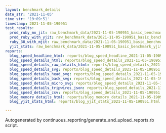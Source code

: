 ```yaml
---
layout: benchmark_details
date_str: '2021-11-05'
time_str: '19:09:51'
timestamp: 2021-11-05-190951
test_results:
  prod_ruby_no_jit: raw_benchmark_data/2021-11-05-190951_basic_benchmark_prod_ruby_no_jit.json
  prod_ruby_with_yjit: raw_benchmark_data/2021-11-05-190951_basic_benchmark_prod_ruby_with_yjit.json
  ruby_30_with_mjit: raw_benchmark_data/2021-11-05-190951_basic_benchmark_ruby_30_with_mjit.json
  yjit_stats: raw_benchmark_data/2021-11-05-190951_basic_benchmark_yjit_stats.json
reports:
  blog_speed_headline_html: reports/blog_speed_headline_2021-11-05-190951.html
  blog_speed_details_html: reports/blog_speed_details_2021-11-05-190951.html
  blog_speed_details_raw_details_html: reports/blog_speed_details_2021-11-05-190951.raw_details.html
  blog_speed_details_svg: reports/blog_speed_details_2021-11-05-190951.svg
  blog_speed_details_head_svg: reports/blog_speed_details_2021-11-05-190951.head.svg
  blog_speed_details_back_svg: reports/blog_speed_details_2021-11-05-190951.back.svg
  blog_speed_details_micro_svg: reports/blog_speed_details_2021-11-05-190951.micro.svg
  blog_speed_details_tripwires_json: reports/blog_speed_details_2021-11-05-190951.tripwires.json
  blog_speed_details_csv: reports/blog_speed_details_2021-11-05-190951.csv
  blog_memory_details_html: reports/blog_memory_details_2021-11-05-190951.html
  blog_yjit_stats_html: reports/blog_yjit_stats_2021-11-05-190951.html

---
```

Autogenerated by continuous_reporting/generate_and_upload_reports.rb script.
